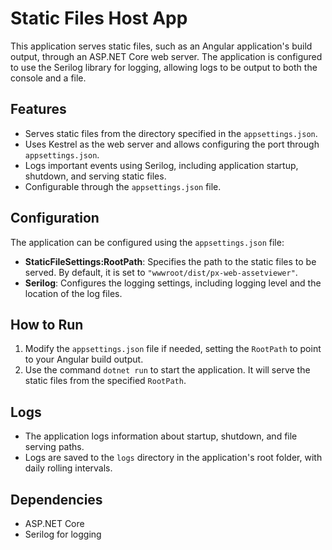# Static Files Host App

This application serves static files, such as an Angular application's build output, through an ASP.NET Core web server. The application is configured to use the Serilog library for logging, allowing logs to be output to both the console and a file.

## Features

- Serves static files from the directory specified in the `appsettings.json`.
- Uses Kestrel as the web server and allows configuring the port through `appsettings.json`.
- Logs important events using Serilog, including application startup, shutdown, and serving static files.
- Configurable through the `appsettings.json` file.

## Configuration

The application can be configured using the `appsettings.json` file:

- **StaticFileSettings:RootPath**: Specifies the path to the static files to be served. By default, it is set to `"wwwroot/dist/px-web-assetviewer"`.
- **Serilog**: Configures the logging settings, including logging level and the location of the log files.

## How to Run

1. Modify the `appsettings.json` file if needed, setting the `RootPath` to point to your Angular build output.
2. Use the command `dotnet run` to start the application. It will serve the static files from the specified `RootPath`.

## Logs

- The application logs information about startup, shutdown, and file serving paths.
- Logs are saved to the `logs` directory in the application's root folder, with daily rolling intervals.

## Dependencies

- ASP.NET Core
- Serilog for logging